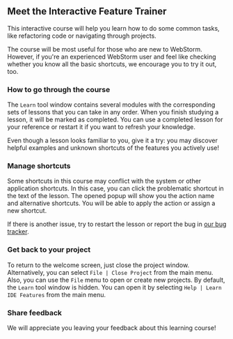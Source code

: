 
## Meet the Interactive Feature Trainer

This interactive course will help you learn how to do some common tasks, like refactoring code or navigating through projects.

The course will be most useful for those who are new to WebStorm. However, if you're an experienced WebStorm user and feel like checking whether you know all the basic shortcuts, we encourage you to try it out, too.

### How to go through the course

The `Learn` tool window contains several modules with the corresponding sets of lessons that you can take in any order. When you finish studying a lesson, it will be marked as completed. You can use a completed lesson for your reference or restart it if you want to refresh your knowledge.

Even though a lesson looks familiar to you, give it a try: you may discover helpful examples and unknown shortcuts of the features you actively use!

### Manage shortcuts

Some shortcuts in this course may conflict with the system or other application shortcuts. In this case, you can click the problematic shortcut in the text of the lesson. The opened popup will show you the action name and alternative shortcuts. You will be able to apply the action or assign a new shortcut.

If there is another issue, try to restart the lesson or report the bug in [our bug tracker](https://youtrack.jetbrains.com/issues/IFT).

### Get back to your project

To return to the welcome screen, just close the project window. Alternatively, you can select `File | Close Project` from the main menu. Also, you can use the `File` menu to open or create new projects. By default, the `Learn` tool window is hidden. You can open it by selecting `Help | Learn IDE Features` from the main menu.

### Share feedback

We will appreciate you leaving your feedback about this learning course!
